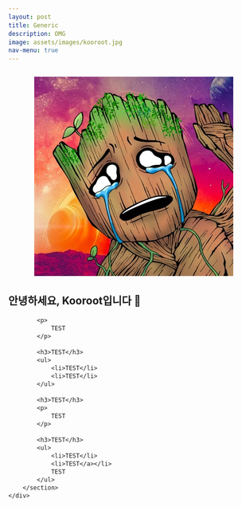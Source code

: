 ```yaml
---
layout: post
title: Generic
description: OMG
image: assets/images/kooroot.jpg
nav-menu: true
---
```


<!-- Main -->
<div id="main">
    <div class="inner">
        <!-- 이미지 섹션 -->
        <div style="text-align: center; margin: 2em 0;">
            <span class="image original">
                <img src="assets/images/kooroot.jpg" alt="kooroot profile">
            </span>
        </div>
        <section>
            <h2>안녕하세요, Kooroot입니다 👋</h2>
            
            <p>
                TEST
            </p>

            <h3>TEST</h3>
            <ul>
                <li>TEST</li>
                <li>TEST</li>
            </ul>

            <h3>TEST</h3>
            <p>
                TEST
            </p>

            <h3>TEST</h3>
            <ul>
                <li>TEST</li>
                <li>TEST</a></li>
                TEST
            </ul>
        </section>
    </div>
</div>